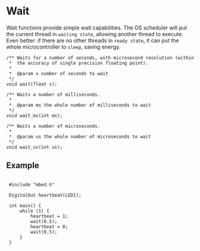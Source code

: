 # Wait

Wait functions provide simple wait capabilities. The OS scheduler will put the current thread in ``waiting state``, allowing another thread to execute. Even better: if there are no other threads in ``ready state``, it can put the whole microcontroller to ``sleep``, saving energy.

```
/** Waits for a number of seconds, with microsecond resolution (within
 *  the accuracy of single precision floating point).
 *
 *  @param s number of seconds to wait
 */
void wait(float s);

/** Waits a number of milliseconds.
 *
 *  @param ms the whole number of milliseconds to wait
 */
void wait_ms(int ms);

/** Waits a number of microseconds.
 *
 *  @param us the whole number of microseconds to wait
 */
void wait_us(int us);
``` 

## Example

```

 #include "mbed.h"

 DigitalOut heartbeat(LED1);

 int main() {
     while (1) {
         heartbeat = 1;
         wait(0.5);
         heartbeat = 0;
         wait(0.5);
     }
 }
```
